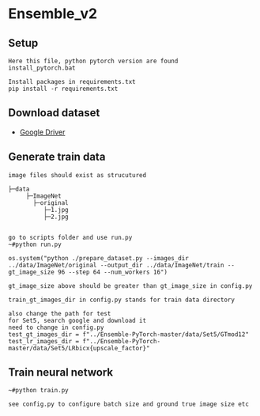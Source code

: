# Ensemble_v2

## Setup
```text
Here this file, python pytorch version are found
install_pytorch.bat

Install packages in requirements.txt
pip install -r requirements.txt
```

## Download dataset
- [Google Driver](https://drive.google.com/file/d/1f2rrFlF9OEXIqPTQnyyGxctFYwBUmzkm/view?usp=share_link)

## Generate train data
```text
image files should exist as strucutured

├─data
     ├─ImageNet
       ├─original
          ├─1.jpg
          ├─2.jpg          


go to scripts folder and use run.py
~#python run.py

os.system("python ./prepare_dataset.py --images_dir ../data/ImageNet/original --output_dir ../data/ImageNet/train --gt_image_size 96 --step 64 --num_workers 16")

gt_image_size above should be greater than gt_image_size in config.py 

train_gt_images_dir in config.py stands for train data directory

also change the path for test
for Set5, search google and download it
need to change in config.py
test_gt_images_dir = f"../Ensemble-PyTorch-master/data/Set5/GTmod12"
test_lr_images_dir = f"../Ensemble-PyTorch-master/data/Set5/LRbicx{upscale_factor}"

```

## Train neural network
```text
~#python train.py

see config.py to configure batch size and ground true image size etc
```
